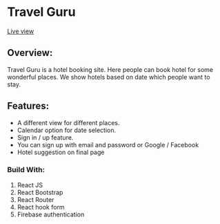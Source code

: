 # Travel Guru

[Live view](https://travel-guru-9c595.firebaseapp.com/)

## Overview:
Travel Guru is a hotel booking site. Here people can book hotel for some wonderful places. We show hotels based on date which people want to stay.

## Features:
- A different view for different places.
- Calendar option for date selection.
- Sign in / up feature.
- You can sign up with email and password or Google / Facebook
- Hotel suggestion on final page

### Build With:

1. React JS
2. React Bootstrap
3. React Router
4. React hook form
5. Firebase authentication

